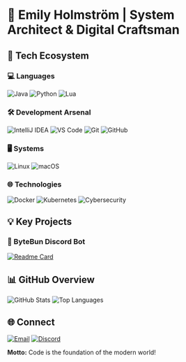 # 🚀 Emily Holmström | System Architect & Digital Craftsman

## 🔬 Tech Ecosystem

### 💻 Languages
![Java](https://img.shields.io/badge/Java-Expert-ED8B00?logo=openjdk&logoColor=white)
![Python](https://img.shields.io/badge/Python-Advanced-3776AB?logo=python&logoColor=white)
![Lua](https://img.shields.io/badge/Lua-Proficient-2C2D72?logo=lua&logoColor=white)

### 🛠 Development Arsenal
![IntelliJ IDEA](https://img.shields.io/badge/IntelliJ%20IDEA-2023.3-000000?logo=intellij-idea&logoColor=white)
![VS Code](https://img.shields.io/badge/VS%20Code-1.85-0078d7?logo=visual-studio-code&logoColor=white)
![Git](https://img.shields.io/badge/Git-2.43-F05032?logo=git&logoColor=white)
![GitHub](https://img.shields.io/badge/GitHub-Actions-181717?logo=github&logoColor=white)

### 🖥️ Systems
![Linux](https://img.shields.io/badge/Linux-Ubuntu-E95420?logo=ubuntu&logoColor=white)
![macOS](https://img.shields.io/badge/macOS-Sonoma-000000?logo=apple&logoColor=white)

### 🌐 Technologies
![Docker](https://img.shields.io/badge/Docker-2023-2496ED?logo=docker&logoColor=white)
![Kubernetes](https://img.shields.io/badge/Kubernetes-1.28-326CE5?logo=kubernetes&logoColor=white)
![Cybersecurity](https://img.shields.io/badge/Cybersecurity-Research-FF4500?logo=checkmarx&logoColor=white)

## 💡 Key Projects

### 🤖 ByteBun Discord Bot
[![Readme Card](https://github-readme-stats.vercel.app/api/pin/?username=hollowminded&repo=bytebun&theme=radical)](https://github.com/yourusername/bytebun)

## 📊 GitHub Overview

![GitHub Stats](https://github-readme-stats.vercel.app/api?username=hollowminded&show_icons=true&theme=radical&include_all_commits=true)
![Top Languages](https://github-readme-stats.vercel.app/api/top-langs/?username=hollowminded&layout=compact&theme=radical&hide=html,css)

## 🌐 Connect

[![Email](https://img.shields.io/badge/Email-Contact%20Me-D14836?logo=gmail&logoColor=white)](mailto:emilyholmstroms@gmail.com)
[![Discord](https://img.shields.io/badge/Discord-Connect-5865F2?logo=discord&logoColor=white)](https://discord.com/users/126353854429265922)

**Motto:** Code is the foundation of the modern world!
